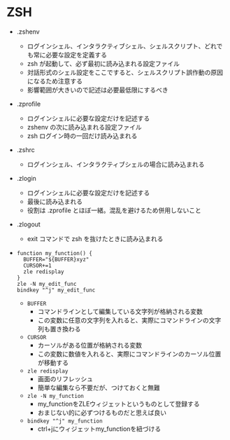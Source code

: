 # ZSH

- .zshenv
  - ログインシェル、インタラクティブシェル、シェルスクリプト、どれでも常に必要な設定を定義する
  - zsh が起動して、必ず最初に読み込まれる設定ファイル
  - 対話形式のシェル設定をここですると、シェルスクリプト誤作動の原因になるため注意する
  - 影響範囲が大きいので記述は必要最低限にするべき
- .zprofile
  - ログインシェルに必要な設定だけを記述する
  - zshenv の次に読み込まれる設定ファイル
  - zsh ログイン時の一回だけ読み込まれる
- .zshrc
  - ログインシェル、インタラクティブシェルの場合に読み込まれる
- .zlogin
  - ログインシェルに必要な設定だけを記述する
  - 最後に読み込まれる
  - 役割は .zprofile とほぼ一緒。混乱を避けるため併用しないこと
- .zlogout
  - exit コマンドで zsh を抜けたときに読み込まれる

- ```shell
  function my_function() {
    BUFFER="${BUFFER}xyz"
    CURSOR+=1
    zle redisplay
  }
  zle -N my_edit_func
  bindkey "^j" my_edit_func
  ```
  - `BUFFER`
    - コマンドラインとして編集している文字列が格納される変数
    - この変数に任意の文字列を入れると、実際にコマンドラインの文字列も置き換わる
  - `CURSOR`
    - カーソルがある位置が格納される変数
    - この変数に数値を入れると、実際にコマンドラインのカーソル位置が移動する
  - `zle redisplay`
    - 画面のリフレッシュ
    - 簡単な編集なら不要だが、つけておくと無難
  - `zle -N my_function`
    - my_functionをZLEウィジェットというものとして登録する
    - おまじない的に必ずつけるものだと思えば良い
  - `bindkey "^j" my_function`
    - ctrl+jにウィジェットmy_functionを紐づける